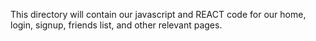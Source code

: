 This directory will contain our javascript and REACT code for our home, login, signup, friends list, and other relevant pages.